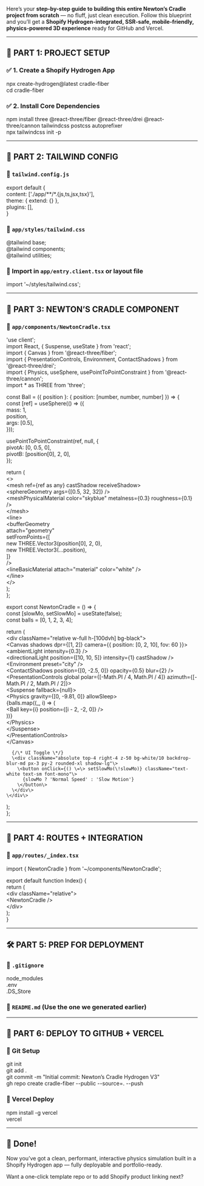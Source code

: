 Here’s your **step-by-step guide to building this entire Newton’s Cradle project from scratch** — no fluff, just clean execution. Follow this blueprint and you’ll get a **Shopify Hydrogen-integrated, SSR-safe, mobile-friendly, physics-powered 3D experience** ready for GitHub and Vercel.

---

## **🧱 PART 1: PROJECT SETUP**

### **✅ 1\. Create a Shopify Hydrogen App**

npx create-hydrogen@latest cradle-fiber  
cd cradle-fiber

### **✅ 2\. Install Core Dependencies**

npm install three @react-three/fiber @react-three/drei @react-three/cannon tailwindcss postcss autoprefixer  
npx tailwindcss init \-p

---

## **🎨 PART 2: TAILWIND CONFIG**

### **🔹 `tailwind.config.js`**

export default {  
  content: \['./app/\*\*/\*.{js,ts,jsx,tsx}'\],  
  theme: { extend: {} },  
  plugins: \[\],  
}

### **🔹 `app/styles/tailwind.css`**

@tailwind base;  
@tailwind components;  
@tailwind utilities;

### **🔹 Import in `app/entry.client.tsx` or layout file**

import '\~/styles/tailwind.css';

---

## **🧠 PART 3: NEWTON’S CRADLE COMPONENT**

### **🔹 `app/components/NewtonCradle.tsx`**

'use client';  
import React, { Suspense, useState } from 'react';  
import { Canvas } from '@react-three/fiber';  
import { PresentationControls, Environment, ContactShadows } from '@react-three/drei';  
import { Physics, useSphere, usePointToPointConstraint } from '@react-three/cannon';  
import \* as THREE from 'three';

const Ball \= ({ position }: { position: \[number, number, number\] }) \=\> {  
  const \[ref\] \= useSphere(() \=\> ({  
    mass: 1,  
    position,  
    args: \[0.5\],  
  }));

  usePointToPointConstraint(ref, null, {  
    pivotA: \[0, 0.5, 0\],  
    pivotB: \[position\[0\], 2, 0\],  
  });

  return (  
    \<\>  
      \<mesh ref={ref as any} castShadow receiveShadow\>  
        \<sphereGeometry args={\[0.5, 32, 32\]} /\>  
        \<meshPhysicalMaterial color="skyblue" metalness={0.3} roughness={0.1} /\>  
      \</mesh\>  
      \<line\>  
        \<bufferGeometry  
          attach="geometry"  
          setFromPoints={\[  
            new THREE.Vector3(position\[0\], 2, 0),  
            new THREE.Vector3(...position),  
          \]}  
        /\>  
        \<lineBasicMaterial attach="material" color="white" /\>  
      \</line\>  
    \</\>  
  );  
};

export const NewtonCradle \= () \=\> {  
  const \[slowMo, setSlowMo\] \= useState(false);  
  const balls \= \[0, 1, 2, 3, 4\];

  return (  
    \<div className="relative w-full h-\[100dvh\] bg-black"\>  
      \<Canvas shadows dpr={\[1, 2\]} camera={{ position: \[0, 2, 10\], fov: 60 }}\>  
        \<ambientLight intensity={0.3} /\>  
        \<directionalLight position={\[10, 10, 5\]} intensity={1} castShadow /\>  
        \<Environment preset="city" /\>  
        \<ContactShadows position={\[0, \-2.5, 0\]} opacity={0.5} blur={2} /\>  
        \<PresentationControls global polar={\[-Math.PI / 4, Math.PI / 4\]} azimuth={\[-Math.PI / 2, Math.PI / 2\]}\>  
          \<Suspense fallback={null}\>  
            \<Physics gravity={\[0, \-9.81, 0\]} allowSleep\>  
              {balls.map((\_, i) \=\> (  
                \<Ball key={i} position={\[i \- 2, \-2, 0\]} /\>  
              ))}  
            \</Physics\>  
          \</Suspense\>  
        \</PresentationControls\>  
      \</Canvas\>

      {/\* UI Toggle \*/}  
      \<div className="absolute top-4 right-4 z-50 bg-white/10 backdrop-blur-md px-3 py-2 rounded-xl shadow-lg"\>  
        \<button onClick={() \=\> setSlowMo(\!slowMo)} className="text-white text-sm font-mono"\>  
          {slowMo ? 'Normal Speed' : 'Slow Motion'}  
        \</button\>  
      \</div\>  
    \</div\>  
  );  
};

---

## **📍 PART 4: ROUTES \+ INTEGRATION**

### **🔹 `app/routes/_index.tsx`**

import { NewtonCradle } from '\~/components/NewtonCradle';

export default function Index() {  
  return (  
    \<div className="relative"\>  
      \<NewtonCradle /\>  
    \</div\>  
  );  
}

---

## **🛠️ PART 5: PREP FOR DEPLOYMENT**

### **🔹 `.gitignore`**

node\_modules  
.env  
.DS\_Store

### **🔹 `README.md` (Use the one we generated earlier)**

---

## **🚀 PART 6: DEPLOY TO GITHUB \+ VERCEL**

### **🔹 Git Setup**

git init  
git add .  
git commit \-m "Initial commit: Newton’s Cradle Hydrogen V3"  
gh repo create cradle-fiber \--public \--source=. \--push

### **🔹 Vercel Deploy**

npm install \-g vercel  
vercel

---

## **🎯 Done\!**

Now you’ve got a clean, performant, interactive physics simulation built in a Shopify Hydrogen app — fully deployable and portfolio-ready.

Want a one-click template repo or to add Shopify product linking next?

